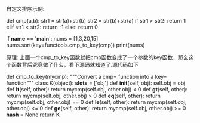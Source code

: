

自定义排序示例:

def cmp(a,b):
    str1 = str(a)+str(b)
    str2 = str(b)+str(a)
    if str1 > str2:
        return 1
    elif str1 < str2:
        return -1
    else:
        return 0

if __name__ == '__main__':
    nums = [1,3,20,15]
    nums.sort(key=functools.cmp_to_key(cmp))
    print(nums)
    
原理:
上面一个cmp_to_key函数就把cmp函数变成了一个参数的key函数，那么这个函数背后究竟做了什么，看下源码就知道了.源代码如下

def cmp_to_key(mycmp):
    """Convert a cmp= function into a key= function"""
    class K(object):
        __slots__ = ['obj']
        def __init__(self, obj):
            self.obj = obj
        def __lt__(self, other):
            return mycmp(self.obj, other.obj) < 0
        def __gt__(self, other):
            return mycmp(self.obj, other.obj) > 0
        def __eq__(self, other):
            return mycmp(self.obj, other.obj) == 0
        def __le__(self, other):
            return mycmp(self.obj, other.obj) <= 0
        def __ge__(self, other):
            return mycmp(self.obj, other.obj) >= 0
        __hash__ = None
    return K
